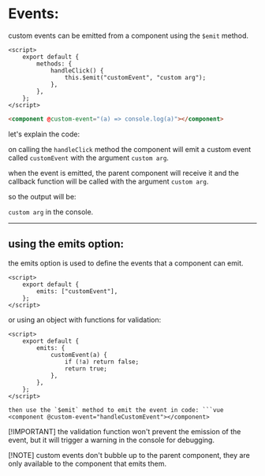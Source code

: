 <!-- @format -->

# Events:

custom events can be emitted from a component using the `$emit` method.

```vue
<script>
	export default {
		methods: {
			handleClick() {
				this.$emit("customEvent", "custom arg");
			},
		},
	};
</script>
```

```html
<component @custom-event="(a) => console.log(a)"></component>
```

let's explain the code:

on calling the `handleClick` method the component will emit a custom event called `customEvent` with the argument `custom arg`.

when the event is emitted, the parent component will receive it and the callback function will be called with the argument `custom arg`.

so the output will be:

`custom arg` in the console.

---

## using the emits option:

the emits option is used to define the events that a component can emit.

```vue
<script>
	export default {
		emits: ["customEvent"],
	};
</script>
```

or using an object with functions for validation:

````vue
<script>
	export default {
		emits: {
			customEvent(a) {
				if (!a) return false;
				return true;
			},
		},
	};
</script>

then use the `$emit` method to emit the event in code: ```vue
<component @custom-event="handleCustomEvent"></component>
````

[!IMPORTANT] the validation function won't prevent the emission of the event, but it will trigger a warning in the console for debugging.

[!NOTE] custom events don't bubble up to the parent component, they are only available to the component that emits them.
